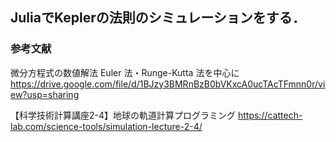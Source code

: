 ## JuliaでKeplerの法則のシミュレーションをする．


### 参考文献

微分方程式の数値解法 Euler 法・Runge-Kutta 法を中心に https://drive.google.com/file/d/1BJzy3BMRnBzB0bVKxcA0ucTAcTFmnn0r/view?usp=sharing 

【科学技術計算講座2-4】地球の軌道計算プログラミング https://cattech-lab.com/science-tools/simulation-lecture-2-4/

